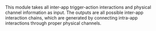 This module takes all inter-app trigger-action interactions and physical channel information as input. The outputs are all possible inter-app interaction
chains, which are generated by connecting intra-app interactions through proper physical channels.
